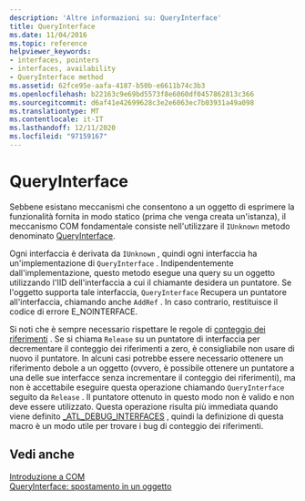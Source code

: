 ```yaml
---
description: 'Altre informazioni su: QueryInterface'
title: QueryInterface
ms.date: 11/04/2016
ms.topic: reference
helpviewer_keywords:
- interfaces, pointers
- interfaces, availability
- QueryInterface method
ms.assetid: 62fce95e-aafa-4187-b50b-e6611b74c3b3
ms.openlocfilehash: b22163c9e69bd5573f8e6060df0457862813c366
ms.sourcegitcommit: d6af41e42699628c3e2e6063ec7b03931a49a098
ms.translationtype: MT
ms.contentlocale: it-IT
ms.lasthandoff: 12/11/2020
ms.locfileid: "97159167"
---
```

# <a name="queryinterface"></a>QueryInterface

Sebbene esistano meccanismi che consentono a un oggetto di esprimere la funzionalità fornita in modo statico (prima che venga creata un'istanza), il meccanismo COM fondamentale consiste nell'utilizzare il `IUnknown` metodo denominato [QueryInterface](/windows/win32/api/unknwn/nf-unknwn-iunknown-queryinterface(q)).

Ogni interfaccia è derivata da `IUnknown` , quindi ogni interfaccia ha un'implementazione di `QueryInterface` . Indipendentemente dall'implementazione, questo metodo esegue una query su un oggetto utilizzando l'IID dell'interfaccia a cui il chiamante desidera un puntatore. Se l'oggetto supporta tale interfaccia, `QueryInterface` Recupera un puntatore all'interfaccia, chiamando anche `AddRef` . In caso contrario, restituisce il codice di errore E_NOINTERFACE.

Si noti che è sempre necessario rispettare le regole di [conteggio dei riferimenti](../atl/reference-counting.md) . Se si chiama `Release` su un puntatore di interfaccia per decrementare il conteggio dei riferimenti a zero, è consigliabile non usare di nuovo il puntatore. In alcuni casi potrebbe essere necessario ottenere un riferimento debole a un oggetto (ovvero, è possibile ottenere un puntatore a una delle sue interfacce senza incrementare il conteggio dei riferimenti), ma non è accettabile eseguire questa operazione chiamando `QueryInterface` seguito da `Release` . Il puntatore ottenuto in questo modo non è valido e non deve essere utilizzato. Questa operazione risulta più immediata quando viene definito [_ATL_DEBUG_INTERFACES](reference/debugging-and-error-reporting-macros.md#_atl_debug_interfaces) , quindi la definizione di questa macro è un modo utile per trovare i bug di conteggio dei riferimenti.

## <a name="see-also"></a>Vedi anche

[Introduzione a COM](../atl/introduction-to-com.md)<br/>
[QueryInterface: spostamento in un oggetto](/windows/win32/com/queryinterface--navigating-in-an-object)
